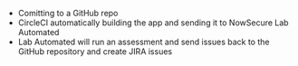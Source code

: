 
- Comitting to a GitHub repo
- CircleCI automatically building the app and sending it to NowSecure Lab Automated
- Lab Automated will run an assessment and send issues back to the GitHub repository and create JIRA issues

